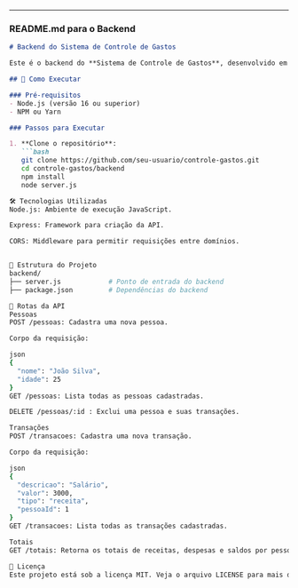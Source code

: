
---

### **README.md para o Backend**

```markdown
# Backend do Sistema de Controle de Gastos

Este é o backend do **Sistema de Controle de Gastos**, desenvolvido em Node.js com Express. Ele fornece uma API para cadastrar pessoas, transações e consultar totais.

## 🚀 Como Executar

### Pré-requisitos
- Node.js (versão 16 ou superior)
- NPM ou Yarn

### Passos para Executar

1. **Clone o repositório**:
   ```bash
   git clone https://github.com/seu-usuario/controle-gastos.git
   cd controle-gastos/backend
   npm install
   node server.js

🛠 Tecnologias Utilizadas
Node.js: Ambiente de execução JavaScript.

Express: Framework para criação da API.

CORS: Middleware para permitir requisições entre domínios.


📂 Estrutura do Projeto
backend/
├── server.js            # Ponto de entrada do backend
├── package.json         # Dependências do backend

🌟 Rotas da API
Pessoas
POST /pessoas: Cadastra uma nova pessoa.

Corpo da requisição:

json
{
  "nome": "João Silva",
  "idade": 25
}
GET /pessoas: Lista todas as pessoas cadastradas.

DELETE /pessoas/:id : Exclui uma pessoa e suas transações.

Transações
POST /transacoes: Cadastra uma nova transação.

Corpo da requisição:

json
{
  "descricao": "Salário",
  "valor": 3000,
  "tipo": "receita",
  "pessoaId": 1
}
GET /transacoes: Lista todas as transações cadastradas.

Totais
GET /totais: Retorna os totais de receitas, despesas e saldos por pessoa e geral.

📝 Licença
Este projeto está sob a licença MIT. Veja o arquivo LICENSE para mais detalhes.
